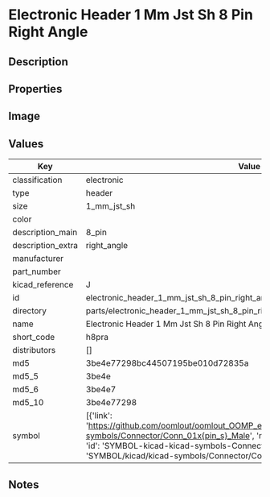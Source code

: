 # Electronic Header 1 Mm Jst Sh 8 Pin Right Angle

## Description

## Properties


## Image


## Values

| Key | Value |
| --- | --- |
| classification | electronic |
| type | header |
| size | 1_mm_jst_sh |
| color |  |
| description_main | 8_pin |
| description_extra | right_angle |
| manufacturer |  |
| part_number |  |
| kicad_reference | J |
| id | electronic_header_1_mm_jst_sh_8_pin_right_angle |
| directory | parts/electronic_header_1_mm_jst_sh_8_pin_right_angle |
| name | Electronic Header 1 Mm Jst Sh 8 Pin Right Angle |
| short_code | h8pra |
| distributors | [] |
| md5 | 3be4e77298bc44507195be010d72835a |
| md5_5 | 3be4e |
| md5_6 | 3be4e7 |
| md5_10 | 3be4e77298 |
| symbol | [{'link': 'https://github.com/oomlout/oomlout_OOMP_eda_V2/tree/main/SYMBOL/kicad/kicad-symbols/Connector/Conn_01x{pin_s}_Male', 'name': 'Connector : Conn_01x08_Male', 'id': 'SYMBOL-kicad-kicad-symbols-Connector-Conn_01x08_Male', 'directory': 'SYMBOL/kicad/kicad-symbols/Connector/Conn_01x08_Male/'}] |

## Notes

